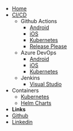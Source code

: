 <!-- markdownlint-disable-next-line first-line-heading -->

- [Home](/)
- [CI/CD](/cicd/cicd.md)
  - Github Actions
    - [Android](/cicd/github/android.md)
    - [iOS](/cicd/github/ios.md)
    - [Kubernetes](/cicd/github/kubernetes.md)
    - [Release Please](/cicd/github/release-please.md)
  - Azure DevOps
    - [Android](/cicd/azure-devops/azure-devops.md)
    - [iOS](/cicd/azure-devops/azure-devops.md)
    - [Kubernetes](/#)
  - Jenkins
    - [Visual Studio](/cicd/jenkins/jenkins.md)
- Containers
  - [Kubernetes](/containers/kubernetes/deployments.md)
  - [Helm Charts](/containers/helm/charts.md)
- **Links**
- [Github](https://github.com/karlosarr)
- [Linkedin](https://www.linkedin.com/in/karlosarr)